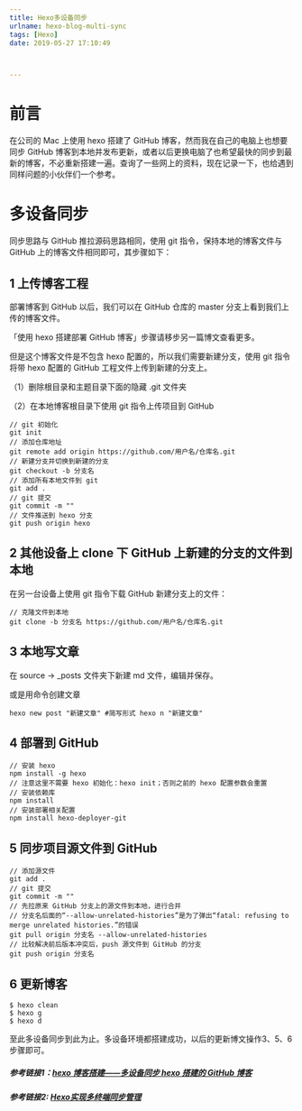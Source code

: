 ```yaml
---
title: Hexo多设备同步
urlname: hexo-blog-multi-sync
tags: [Hexo]
date: 2019-05-27 17:10:49



---
```


# 前言

在公司的 Mac 上使用 hexo 搭建了 GitHub 博客，然而我在自己的电脑上也想要同步 GitHub 博客到本地并发布更新，或者以后更换电脑了也希望最快的同步到最新的博客，不必重新搭建一遍。查询了一些网上的资料，现在记录一下，也给遇到同样问题的小伙伴们一个参考。

# 多设备同步

同步思路与 GitHub 推拉源码思路相同，使用 git 指令，保持本地的博客文件与 GitHub 上的博客文件相同即可，其步骤如下：

## 1 上传博客工程

部署博客到 GitHub 以后，我们可以在 GitHub 仓库的 master 分支上看到我们上传的博客文件。

「使用 hexo 搭建部署 GitHub 博客」步骤请移步另一篇博文查看更多。

但是这个博客文件是不包含 hexo 配置的，所以我们需要新建分支，使用 git 指令将带 hexo 配置的 GitHub 工程文件上传到新建的分支上。

（1）删除根目录和主题目录下面的隐藏 .git 文件夹

（2）在本地博客根目录下使用 git 指令上传项目到 GitHub

```
// git 初始化
git init
// 添加仓库地址
git remote add origin https://github.com/用户名/仓库名.git
// 新建分支并切换到新建的分支
git checkout -b 分支名
// 添加所有本地文件到 git
git add .
// git 提交
git commit -m ""
// 文件推送到 hexo 分支
git push origin hexo
```

## 2 其他设备上 clone 下 GitHub 上新建的分支的文件到本地

在另一台设备上使用 git 指令下载 GitHub 新建分支上的文件：

```
// 克隆文件到本地
git clone -b 分支名 https://github.com/用户名/仓库名.git
```

## 3 本地写文章

在 source -> _posts 文件夹下新建 md 文件，编辑并保存。

或是用命令创建文章

```
hexo new post "新建文章" #简写形式 hexo n "新建文章"
```
## 4 部署到 GitHub

```
// 安装 hexo
npm install -g hexo
// 注意这里不需要 hexo 初始化：hexo init；否则之前的 hexo 配置参数会重置
// 安装依赖库
npm install
// 安装部署相关配置
npm install hexo-deployer-git
```

## 5 同步项目源文件到 GitHub

```
// 添加源文件
git add .
// git 提交
git commit -m ""
// 先拉原来 GitHub 分支上的源文件到本地，进行合并
// 分支名后面的“--allow-unrelated-histories”是为了弹出“fatal: refusing to merge unrelated histories.”的错误
git pull origin 分支名 --allow-unrelated-histories
// 比较解决前后版本冲突后，push 源文件到 GitHub 的分支
git push origin 分支名
```

## 6 更新博客

```
$ hexo clean
$ hexo g
$ hexo d
```

至此多设备同步到此为止。多设备环境都搭建成功，以后的更新博文操作3、5、6步骤即可。

##### 参考链接1：[hexo 博客搭建——多设备同步 hexo 搭建的 GitHub 博客](https://lishide.github.io/2018/02/12/hexo-blog-multi-sync/)

##### 参考链接2: [Hexo实现多终端同步管理](https://github.com/dxxzst/dxxzst.github.io/blob/master/source/_posts/Hexo实现多终端同步管理.md)
